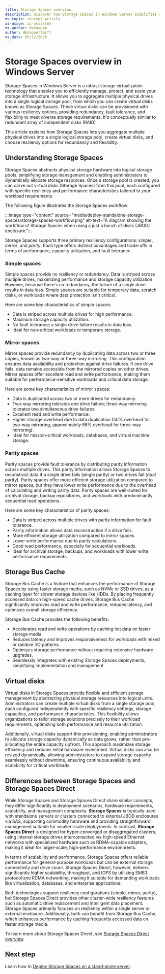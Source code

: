 ```yaml
---
title: Storage Spaces overview
description: Discover how Storage Spaces in Windows Server simplifies storage management, provides redundancy, and supports flexible virtual disks. Learn how to optimize your organization’s storage.
ms.topic: concept-article
ai-usage: ai-assisted
ms.author: daknappe
author: dknappettmsft
ms.date: 05/12/2025
---
```


# Storage Spaces overview in Windows Server

Storage Spaces in Windows Server is a robust storage virtualization technology that enables you to efficiently manage, protect, and scale your storage infrastructure. It allows you to aggregate multiple physical drives into a single logical storage pool, from which you can create virtual disks known as Storage Spaces. These virtual disks can be provisioned with various resiliency options, providing redundancy, fault tolerance, and flexibility to meet diverse storage requirements. It's conceptually similar to redundant array of independent disks (RAID)

This article explains how Storage Spaces lets you aggregate multiple physical drives into a single logical storage pool, create virtual disks, and choose resiliency options for redundancy and flexibility.

## Understanding Storage Spaces

Storage Spaces abstracts physical storage hardware into logical storage pools, simplifying storage management and enabling administrators to dynamically allocate storage resources. Once a storage pool is created, you can carve out virtual disks (Storage Spaces) from this pool, each configured with specific resiliency and performance characteristics tailored to your workload requirements.

The following figure illustrates the Storage Spaces workflow:

:::image type="content" source="media/deploy-standalone-storage-spaces/storage-spaces-workflow.png" alt-text="A diagram showing the workflow of Storage Spaces when using a just a bunch of disks (JBOD) enclosure.":::

Storage Spaces supports three primary resiliency configurations: *simple*, *mirror*, and *parity*. Each type offers distinct advantages and trade-offs in terms of performance, capacity utilization, and fault tolerance.

### Simple spaces

Simple spaces provide no resiliency or redundancy. Data is striped across multiple drives, maximizing performance and storage capacity utilization. However, because there's no redundancy, the failure of a single drive results in data loss. Simple spaces are suitable for temporary data, scratch disks, or workloads where data protection isn't critical.

Here are some key characteristics of simple spaces:

- Data is striped across multiple drives for high performance.
- Maximum storage capacity utilization.
- No fault tolerance; a single drive failure results in data loss.
- Ideal for non-critical workloads or temporary storage.

### Mirror spaces

Mirror spaces provide redundancy by duplicating data across two or three copies, known as two-way or three-way mirroring. This configuration ensures data availability and protection against drive failures. If one drive fails, data remains accessible from the mirrored copies on other drives. Mirror spaces offer excellent read and write performance, making them suitable for performance-sensitive workloads and critical data storage.

Here are some key characteristics of mirror spaces:

- Data is duplicated across two or more drives for redundancy.
- Two-way mirroring tolerates one drive failure; three-way mirroring tolerates two simultaneous drive failures.
- Excellent read and write performance.
- Higher storage overhead due to data duplication (50% overhead for two-way mirroring, approximately 66% overhead for three-way mirroring).
- Ideal for mission-critical workloads, databases, and virtual machine storage.

### Parity spaces

Parity spaces provide fault tolerance by distributing parity information across multiple drives. This parity information allows Storage Spaces to reconstruct data if a single drive fails (single parity) or two drives fail (dual parity). Parity spaces offer more efficient storage utilization compared to mirror spaces, but they have lower write performance due to the overhead of calculating and writing parity data. Parity spaces are well-suited for archival storage, backup repositories, and workloads with predominantly sequential read operations.

Here are some key characteristics of parity spaces:

- Data is striped across multiple drives with parity information for fault tolerance.
- Parity information allows data reconstruction if a drive fails.
- More efficient storage utilization compared to mirror spaces.
- Lower write performance due to parity calculations.
- Good read performance, especially for sequential workloads.
- Ideal for archival storage, backups, and workloads with lower write performance requirements.

## Storage Bus Cache

Storage Bus Cache is a feature that enhances the performance of Storage Spaces by using faster storage media, such as NVMe or SSD drives, as a caching layer for slower storage devices like HDDs. By placing frequently accessed data on high-speed cache drives, Storage Bus Cache significantly improves read and write performance, reduces latency, and optimizes overall storage efficiency.

Storage Bus Cache provides the following benefits:

- Accelerates read and write operations by caching hot data on faster storage media.
- Reduces latency and improves responsiveness for workloads with mixed or random I/O patterns.
- Optimizes storage performance without requiring extensive hardware upgrades.
- Seamlessly integrates with existing Storage Spaces deployments, simplifying implementation and management.

## Virtual disks

Virtual disks in Storage Spaces provide flexible and efficient storage management by abstracting physical storage resources into logical units. Administrators can create multiple virtual disks from a single storage pool, each configured independently with specific resiliency settings, storage capacities, and performance characteristics. This flexibility allows organizations to tailor storage solutions precisely to their workload requirements, optimizing both performance and resource utilization.

Additionally, virtual disks support thin provisioning, enabling administrators to allocate storage capacity dynamically as data grows, rather than pre-allocating the entire capacity upfront. This approach maximizes storage efficiency and reduces initial hardware investment. Virtual disks can also be resized dynamically, allowing administrators to expand storage capacity seamlessly without downtime, ensuring continuous availability and scalability for critical workloads.

## Differences between Storage Spaces and Storage Spaces Direct

While Storage Spaces and Storage Spaces Direct share similar concepts, they differ significantly in deployment scenarios, hardware requirements, scalability, and management complexity. **Storage Spaces** is typically used with standalone servers or clusters connected to external JBOD enclosures via SAS, supporting commodity hardware and providing straightforward management suitable for smaller-scale deployments. In contrast, **Storage Spaces Direct** is designed for hyper-converged or disaggregated clusters, using internal storage drives interconnected via high-speed Ethernet networks with specialized hardware such as RDMA-capable adapters, making it ideal for larger-scale, high-performance environments.

In terms of scalability and performance, Storage Spaces offers reliable performance for general-purpose workloads but can be external storage connectivity and drive count. Storage Spaces Direct, however, delivers significantly higher scalability, throughput, and IOPS by utilizing SMB3 protocol and RDMA networking, making it suitable for demanding workloads like virtualization, databases, and enterprise applications.

Both technologies support resiliency configurations (simple, mirror, parity), but Storage Spaces Direct provides other cluster-wide resiliency features such as automatic drive replacement and intelligent data placement. Storage Spaces primarily focuses on resiliency within a single server or external enclosure. Additionally, both can benefit from Storage Bus Cache, which enhances performance by caching frequently accessed data on faster storage media.

To learn more about Storage Spaces Direct, see [Storage Spaces Direct overview](storage-spaces-direct-overview.md).

## Next step

Learn how to [Deploy Storage Spaces on a stand-alone server](deploy-standalone-storage-spaces.md).
